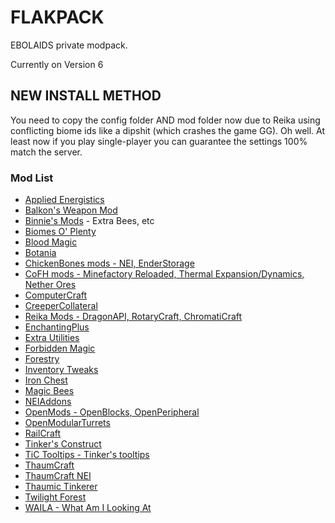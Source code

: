 FLAKPACK
==========
EBOLAIDS private modpack.

Currently on Version 6

## NEW INSTALL METHOD

You need to copy the config folder AND mod folder now due to Reika using conflicting biome ids like a dipshit (which crashes the game GG). Oh well. At least now if you play single-player you can guarantee the settings 100% match the server.

### Mod List
- [Applied Energistics](http://ae-mod.info/)
- [Balkon's Weapon Mod](http://www.minecraftforum.net/forums/mapping-and-modding/minecraft-mods/1272627-balkons-weaponmod-v1-14)
- [Binnie's Mods](http://minecraft.curseforge.com/mc-mods/223525-binnies-mods) - Extra Bees, etc
- [Biomes O' Plenty](http://www.minecraftforum.net/forums/mapping-and-modding/minecraft-mods/1286162-biomes-o-plenty-over-75-new-biomes-plants-and-more)
- [Blood Magic](http://www.minecraftforum.net/forums/mapping-and-modding/minecraft-mods/1290532-1-7-10-2-1-6-4-blood-magic-v1-3-1-7-updated-mar-4)
- [Botania](http://botaniamod.net/index.php)
- [ChickenBones mods - NEI, EnderStorage](http://chickenbones.net/Pages/links.html)
- [CoFH mods - Minefactory Reloaded, Thermal Expansion/Dynamics, Nether Ores](http://teamcofh.com/)
- [ComputerCraft](http://www.computercraft.info/)
- [CreeperCollateral](http://www.minecraftforum.net/forums/mapping-and-modding/minecraft-mods/2196459-1-7-10-inpure-projects-denoflions-mods)
- [Reika Mods - DragonAPI, RotaryCraft, ChromatiCraft](http://www.minecraftforum.net/forums/mapping-and-modding/minecraft-mods/1291655-reikas-mods-tech-worldgen-civilization-and-more)
- [EnchantingPlus](http://www.minecraftforum.net/forums/mapping-and-modding/minecraft-mods/1286469-enchanting-plus)
- [Extra Utilities](http://www.minecraftforum.net/forums/mapping-and-modding/minecraft-mods/wip-mods/1443963-extra-utilities-v1-1-0k)
- [Forbidden Magic](http://www.minecraftforum.net/forums/mapping-and-modding/minecraft-mods/wip-mods/1445828-tc4-addon-forbidden-magic-v0-562-prerelease)
- [Forestry](http://forestry.sengir.net/wiki.new/doku.php)
- [Inventory Tweaks](https://inventory-tweaks.readthedocs.org/en/latest/)
- [Iron Chest](http://www.minecraftforum.net/forums/mapping-and-modding/minecraft-mods/1280827-1-5-and-up-forge-universal-ironchests-5-0)
- [Magic Bees](http://www.minecraftforum.net/forums/mapping-and-modding/minecraft-mods/1287405-magic-bees-magic-themed-bees-for-forestry-the)
- [NEIAddons](http://bdew.net/neiaddons/)
- [OpenMods - OpenBlocks, OpenPeripheral](http://openmods.info/)
- [OpenModularTurrets](http://www.curse.com/mc-mods/minecraft/224663-openmodularturrets)
- [RailCraft](http://www.railcraft.info/)
- [Tinker's Construct](http://www.minecraftforum.net/forums/mapping-and-modding/minecraft-mods/2218638-tinkers-construct)
- [TiC Tooltips - Tinker's tooltips](http://www.minecraftforum.net/forums/mapping-and-modding/minecraft-mods/1294501-tic-tooltips-in-game-tinkers-construct-tool)
- [ThaumCraft](http://www.minecraftforum.net/forums/mapping-and-modding/minecraft-mods/1292130-thaumcraft-4-2-3-5-updated-2015-2-17)
- [ThaumCraft NEI](http://www.curse.com/mc-mods/minecraft/225095-thaumcraft-nei-plugin#t1:description)
- [Thaumic Tinkerer](http://www.minecraftforum.net/forums/mapping-and-modding/minecraft-mods/1289299-thaumic-tinkerer-thaumcraft-addon-evolve-knowledge)
- [Twilight Forest](http://www.minecraftforum.net/forums/mapping-and-modding/minecraft-mods/1276258-the-twilight-forest-v2-3-5-wrecking-block)
- [WAILA - What Am I Looking At](http://www.minecraftforum.net/forums/mapping-and-modding/minecraft-mods/1289765-waila-1-5-7-for-1-7-10-1-6-0-for-1-8-1)